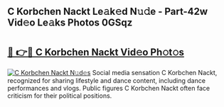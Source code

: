 ## C Korbchen Nackt Le𝚊k𝚎d N𝚞𝚍e - Part-42w Vid𝚎o Le𝚊ks Photos 0GSqz

# <h2><a href="http://fb5z9zf.evod.top/?m=C+Korbchen+Nackt">🔗 👉🔴 C Korbchen Nackt Vid𝚎o Ph𝚘t𝚘s</a></h2>

[![C Korbchen Nackt N𝚞d𝚎s](https://i.imgur.com/8V9OHl7.gif)](http://fb5z9zf.evod.top/?m=C+Korbchen+Nackt)
Social media sensation C Korbchen Nackt, recognized for sharing lifestyle and dance content, including dance performances and vlogs. Public figures C Korbchen Nackt often face criticism for their political positions. 
